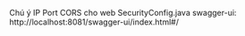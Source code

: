 Chú ý IP Port CORS cho web SecurityConfig.java
swagger-ui: http://localhost:8081/swagger-ui/index.html#/